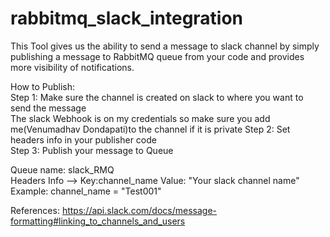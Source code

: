 # rabbitmq_slack_integration

This Tool gives us the ability to send a message to slack channel by simply publishing a message to RabbitMQ queue 
from your code and provides more visibility of notifications.

How to Publish:<br/>
Step 1: Make sure the channel is created on slack to where you want to send the message<br/> 
The slack Webhook is on my credentials so make sure you add me(Venumadhav Dondapati)to the channel if it is private
Step 2: Set headers info in your publisher code<br/>
Step 3: Publish your message to Queue<br/>

Queue name: slack_RMQ<br/>
Headers Info --> Key:channel_name Value: "Your slack channel name"<br/>
                 Example: channel_name = "Test001"

References: 
https://api.slack.com/docs/message-formatting#linking_to_channels_and_users
